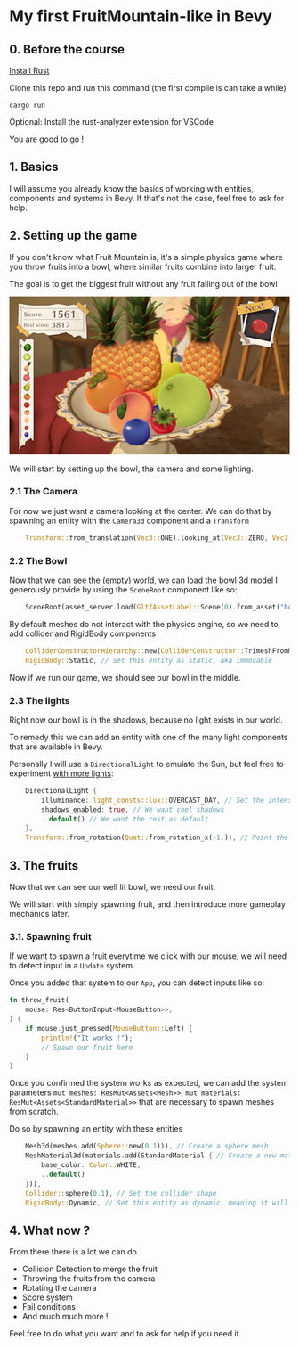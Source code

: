 # My first FruitMountain-like in Bevy

## 0. Before the course

[Install Rust](https://www.rust-lang.org/tools/install)

Clone this repo and run this command (the first compile is can take a while)
```
cargo run
```

Optional: Install the rust-analyzer extension for VSCode

You are good to go !

## 1. Basics

I will assume you already know the basics of working with entities, components and systems in Bevy.
If that's not the case, feel free to ask for help.

## 2. Setting up the game

If you don't know what Fruit Mountain is, it's a simple physics game where you throw fruits into a bowl, where similar fruits combine into larger fruit.

The goal is to get the biggest fruit without any fruit falling out of the bowl

![Fruit](images/fruit.png "Fruit")

We will start by setting up the bowl, the camera and some lighting.

### 2.1 The Camera

For now we just want a camera looking at the center.
We can do that by spawning an entity with the `Camera3d` component and a `Transform`
```rust
    Transform::from_translation(Vec3::ONE).looking_at(Vec3::ZERO, Vec3::Y), // Position the camera at (1, 1, 1) looking at (0, 0, 0)
```

### 2.2 The Bowl

Now that we can see the (empty) world, we can load the bowl 3d model I generously provide by using the `SceneRoot` component like so:
```rust
    SceneRoot(asset_server.load(GltfAssetLabel::Scene(0).from_asset("bowl/bowl.glb"))),
```

By default meshes do not interact with the physics engine, so we need to add collider and RigidBody components

```rust
    ColliderConstructorHierarchy::new(ColliderConstructor::TrimeshFromMesh), // Create a collider that follows the triangle of the mesh
    RigidBody::Static, // Set this entity as static, aka immovable
```

Now if we run our game, we should see our bowl in the middle.

### 2.3 The lights

Right now our bowl is in the shadows, because no light exists in our world.

To remedy this we can add an entity with one of the many light components that are available in Bevy.

Personally I will use a `DirectionalLight` to emulate the Sun, but feel free to experiment [with more lights](https://bevyengine.org/examples/3d-rendering/lighting/):

```rust
    DirectionalLight {
        illuminance: light_consts::lux::OVERCAST_DAY, // Set the intensity
        shadows_enabled: true, // We want cool shadows
        ..default() // We want the rest as default
    },
    Transform::from_rotation(Quat::from_rotation_x(-1.)), // Point the sun down
```

## 3. The fruits

Now that we can see our well lit bowl, we need our fruit.

We will start with simply spawning fruit, and then introduce more gameplay mechanics later.

### 3.1. Spawning fruit

If we want to spawn a fruit everytime we click with our mouse, we will need to detect input in a `Update` system.

Once you added that system to our `App`, you can detect inputs like so:

```rust
fn throw_fruit(
    mouse: Res<ButtonInput<MouseButton>>,
) {
    if mouse.just_pressed(MouseButton::Left) {
        println!("It works !");
        // Spawn our fruit here
    }
}
```

Once you confirmed the system works as expected, we can add the system parameters `mut meshes: ResMut<Assets<Mesh>>`, `mut materials: ResMut<Assets<StandardMaterial>>` that are necessary to spawn meshes from scratch.

Do so by spawning an entity with these entities

```rust
    Mesh3d(meshes.add(Sphere::new(0.1))), // Create a sphere mesh
    MeshMaterial3d(materials.add(StandardMaterial { // Create a new material to color the sphere
        base_color: Color::WHITE,
        ..default()
    })),
    Collider::sphere(0.1), // Set the collider shape
    RigidBody::Dynamic, // Set this entity as dynamic, meaning it will be able to move around on it's own
```

## 4. What now ?

From there there is a lot we can do.

- Collision Detection to merge the fruit
- Throwing the fruits from the camera
- Rotating the camera
- Score system
- Fail conditions
- And much much more !

Feel free to do what you want and to ask for help if you need it.

